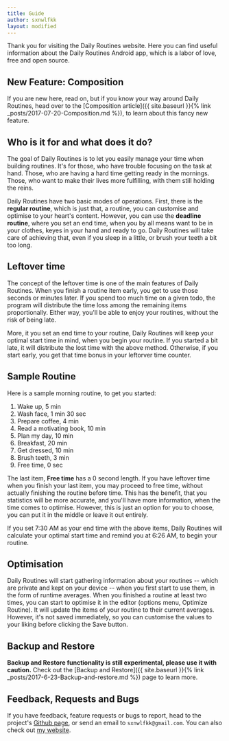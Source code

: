 ```yaml
---
title: Guide
author: sxnwlfkk
layout: modified
---
```



Thank you for visiting the Daily Routines website. Here you can find useful information about the Daily Routines Android app, which is a labor of love, free and open source.

New Feature: Composition
------------------------

If you are new here, read on, but if you know your way around Daily Routines, head over to the [Composition article]({{ site.baseurl }}{% link _posts/2017-07-20-Composition.md %}), to learn about this fancy new feature.

Who is it for and what does it do?
----------------------------------

The goal of Daily Routines is to let you easily manage your time when building routines. It's for those, who have trouble focusing on the task at hand. Those, who are having a hard time getting ready in the mornings. Those, who want to make their lives more fulfilling, with them still holding the reins.

Daily Routines have two basic modes of operations. First, there is the __regular routine__, which is just that, a routine, you can customise and optimise to your heart's content. However, you can use the __deadline routine__, where you set an end time, when you by all means want to be in your clothes, keyes in your hand and ready to go. Daily Routines will take care of achieving that, even if you sleep in a little, or brush your teeth a bit too long.

Leftover time
-------------

The concept of the leftover time is one of the main features of Daily Routines. When you finish a routine item early, you get to use those seconds or minutes later. If you spend too much time on a given todo, the program will distribute the time loss among the remaining items proportionally. Either way, you'll be able to enjoy your routines, without the risk of being late.

More, it you set an end time to your routine, Daily Routines will keep your optimal start time in mind, when you begin your routine. If you started a bit late, it will distribute the lost time with the above method. Otherwise, if you start early, you get that time bonus in your leftorver time counter.

Sample Routine
--------------

Here is a sample morning routine, to get you started:

1. Wake up, 5 min
2. Wash face, 1 min 30 sec
3. Prepare coffee, 4 min
4. Read a motivating book, 10 min
5. Plan my day, 10 min
6. Breakfast, 20 min
7. Get dressed, 10 min
8. Brush teeth, 3 min
9. Free time, 0 sec

The last item, __Free time__ has a 0 second length. If you have leftover time when you finish your last item, you may proceed to free time, without actually finishing the routine before time. This has the benefit, that you statistics will be more accurate, and you'll have more information, when the time comes to optimise. However, this is just an option for you to choose, you can put it in the middle or leave it out entirely.

If you set 7:30 AM as your end time with the above items, Daily Routines will calculate your optimal start time and remind you at 6:26 AM, to begin your routine.

Optimisation
------------

Daily Routines will start gathering information about your routines -- which are private and kept on your device -- when you first start to use them, in the form of runtime averages. When you finished a routine at least two times, you can start to optimise it in the editor (options menu, Optimize Routine). It will update the items of your routine to their current averages. However, it's not saved immediately, so you can customise the values to your liking before clicking the Save button.

Backup and Restore
------------------

__Backup and Restore functionality is still experimental, please use it with caution.__ Check out the [Backup and Restore]({{ site.baseurl }}{% link _posts/2017-6-23-Backup-and-restore.md %}) page to learn more.

Feedback, Requests and Bugs
---------------------------

If you have feedback, feature requests or bugs to report, head to the project's [Github page](https://github.com/sxnwlfkk/daily_routines), or send an email to `sxnwlfkk@gmail.com`. You can also check out [my website](https://sxnwlfkk.github.io/).
